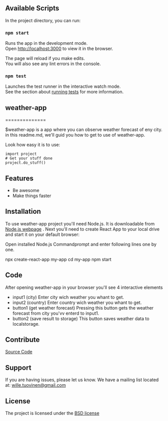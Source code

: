 

## Available Scripts


In the project directory, you can run:

### `npm start`

Runs the app in the development mode.<br>
Open [http://localhost:3000](http://localhost:3000) to view it in the browser.

The page will reload if you make edits.<br>
You will also see any lint errors in the console.

### `npm test`

Launches the test runner in the interactive watch mode.<br>
See the section about [running tests](https://facebook.github.io/create-react-app/docs/running-tests) for more information.


## weather-app
==============

$weather-app is a app where you can observe weather forecast of eny city.
in this readme.md, we'll guid you how to get to use of weather-app.

Look how easy it is to use:

    import project
    # Get your stuff done
    project.do_stuff()

## Features

- Be awesome
- Make things faster

## Installation

To use weather-app project you'll need Node.js. It is downloadable from [Node.js webpage](https://nodejs.org/en/) .
Next you'll need to create React App to your local drive and start it on your default browser:

Open installed Node.js Commandprompt and enter following lines one by one.

npx create-react-app my-app
cd my-app
npm start

## Code

After opening weather-app in your browser you'll see 4 interactive elements

- input1 (city)
    Enter city wich weather you whant to get.
- input2 (country)
    Enter country wich weather you whant to get.
- button1 (get weather forecast)
    Pressing this button gets the weather forecast from city you'vv enterd to input1.
- button2 (save result to storage)
    This button saves weather data to localstorage.

## Contribute

[Source Code](git@github.com:stinkybrew/weather-app.git)

## Support

If you are having issues, please let us know.
We have a mailing list located at: wille.tuovinen@gmail.com

## License

The project is licensed under the [BSD license](https://en.wikipedia.org/wiki/BSD_licenses)